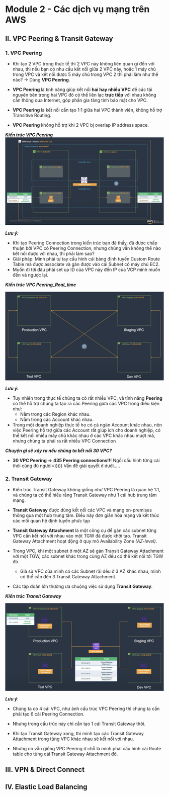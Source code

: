 # **Module 2 - Các dịch vụ mạng trên AWS**
## **II. VPC Peering & Transit Gateway**
### 1. VPC Peering
- Khi tạo 2 VPC trong thực tế thì 2 VPC này không liên quan gì đến với nhau, thì nếu bạn có nhu cầu kết nối giữa 2 VPC này, hoặc 1 máy chủ trong VPC và kết nối được 5 máy chủ trong VPC 2 thì phải làm như thế nào? -> Dùng **VPC Peering**.
- **VPC Peering** là tính năng giúp kết nối **hai hay nhiều VPC** đề các tài nguyên bên trong hai VPC đó có thể liên lạc **trực tiếp** với nhau không cần thông qua Internet, góp phần gia tăng tính bảo mật cho VPC. 

- **VPC Peering** là kết nối cần tạo 1:1 giữa hai VPC thành viên, không hỗ trợ Transitive Routing.

- **VPC Peering** không hỗ trợ khi 2 VPC bị overlap IP address space.

***Kiến trúc VPC Peering***
![2.1 VPC Peering](https://github.com/DazielNguyen/AWS_FCJ_FA25_VAD_NOTES_LESSON/blob/main/Module_02/Module_02_02_VPC%20Peering%20%26%20Transit%20Gate%20/Image_module_02_02/2.1%20VPC%20Peering.png)

***Lưu ý:***
- Khi tạo Peering Connection trong kiến trúc bạn đã thấy, đã được chấp thuận bởi VPC có Peering Connection, nhưng chúng vẫn không thể nào kết nối được với nhau, thì phải làm sao? 
- Giải pháp: Mình phải tự tay cấu hình cái bảng định tuyến Custom Route Table mà được associate và gán được vào cái Subnet có máy chủ EC2. 
- Muốn đi tới đâu phải set up ID của VPC này đến IP của VCP mình muốn đến và ngược lại. 

***Kiến trúc VPC Peering_Real_time***

![2.2 VPC Peering Real_time](https://github.com/DazielNguyen/AWS_FCJ_FA25_VAD_NOTES_LESSON/blob/main/Module_02/Module_02_02_VPC%20Peering%20%26%20Transit%20Gate%20/Image_module_02_02/2.2%20VPC%20Peering%20Real_time.png)

***Lưu ý:***

- Tuy nhiên trong thực tế chúng ta có rất nhiều VPC, và tính năng **Peering** có thể hỗ trợ chúng ta tạo ra các Peering giữa các VPC trong điều kiện như: 
    + Nằm trong các Region khác nhau. 
    + Nằm trong các Account khác nhau. 
- Trong một doanh nghiệp thực tế họ có cả ngàn Account khác nhau, nên việc Peering hỗ trợ giữa các Account rất giúp ích cho doanh nghiệp, có thể kết nối nhiều máy chủ khác nhau ở các VPC khác nhau mượt mà, nhưng chúng ta phải ra rất nhiều VPC Connection

***Chuyện gì sẽ xảy ra nếu chúng ta kết nối 30 VPC?***

- **30 VPC Peering** => **435 Peering connections!!!** 
Ngồi cấu hình từng cái thôi cũng đù người=))))) Vấn đề giải quyết ở dưới.....

### 2. Transit Gateway
- Kiến trúc Transit Gateway không giống như VPC Peering là quan hệ 1:1, và chúng ta có thể hiểu rằng Transit Gateway như 1 cái hub trung tâm mạng.

- **Transit Gateway** được dùng kết nối các VPC và mạng on-premises thông qua một hub trung tâm. Điều này đơn giản hóa mạng và kết thúc các mối quan hệ định tuyến phức tạp 

- **Transit Gateway Attachment** là một công cụ để gán các subnet từng VPC cần kết nối với nhau vào một TGW đã được khởi tạo. Transit Gateway Attachment hoạt động ở quy mô Availability Zone *(AZ-level)*.

- Trong VPC, khi một subnet ở một AZ sẽ gán Transit Gateway Attachment với một TGW, các subnet khác trong cùng AZ đều có thể kết nối tới TGW đó.   

    + Giả sử VPC của mình có các Subnet rãi đều ở 3 AZ khác nhau, mình có thể cần đến 3 Transit Gateway Attachment.

- Các tập đoàn lớn thường ưa chuộng việc sử dụng 
**Transit Gateway**.

***Kiến trúc Transit Gateway***

![2.3 Transit Gateway](https://github.com/DazielNguyen/AWS_FCJ_FA25_VAD_NOTES_LESSON/blob/main/Module_02/Module_02_02_VPC%20Peering%20%26%20Transit%20Gate%20/Image_module_02_02/2.3%20Transit%20Gateway.png)

***Lưu ý***:

- Chúng ta có 4 cái VPC, như ảnh cấu trúc VPC Peering thì chúng ta cần phải tạo 6 cái Peering Connection.

- Nhưng trong cấu trúc này chỉ cần tạo 1 cái Transit Gateway thôi.

- Khi tạo Transit Gateway xong, thì mình tạo các Transit Gateway Attachment trong từng VPC khác nhau sẽ kết nối với nhau. 

- Nhưng nó vẫn giống VPC Peering ở chỗ là mình phải cấu hình cái Route table cho từng cái Transit Gateway Attachment đó.
## **III. VPN & Direct Connect**
## **IV. Elastic Load Balancing**